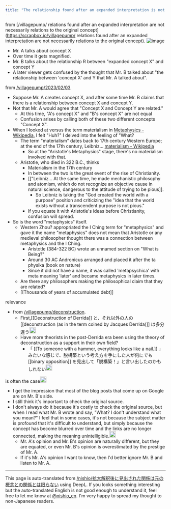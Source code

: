 ```yaml
---
title: "The relationship found after an expanded interpretation is not necessarily the same as the relationship to the original concept."
---
```


from [/villagepump/ relations found after an expanded interpretation are not necessarily relations to the original concept](https://scrapbox.io/villagepump/ relations found after an expanded interpretation are not necessarily relations to the original concept).
![image](https://gyazo.com/20e85a90b0c2cc7de6f6ff7e1f3e24aa/thumb/1000)
- Mr. A talks about concept X
- Over time it gets magnified.
- Mr. B talks about the relationship R between "expanded concept X" and concept Y
- A later viewer gets confused by the thought that Mr. B talked about "the relationship between 'concept X' and Y that Mr. A talked about".


from [/villagepump/2023/02/03](https://scrapbox.io/villagepump/2023/02/03)
- Suppose Mr. A creates concept X, and after some time Mr. B claims that there is a relationship between concept X and concept Y.
- Not that Mr. A would agree that "Concept X and Concept Y are related."
    - At this time, "A's concept X" and "B's concept X" are not equal
    - Confusion arises by calling both of these two different concepts "Concept X".
- When I looked at versus the term materialism in [Metaphysics - Wikipedia](https://ja.wikipedia.org/wiki/形而上学), I felt "Huh?" I delved into the feeling of "What?
    - The term "materialism" dates back to 17th century Western Europe; at the end of the 17th century, Leibniz... [materialism - Wikipedia](https://ja.wikipedia.org/wiki/唯物論)
        - So at the "Aristotle's Metaphysics" stage, there's no materialism involved with that.
    - Aristotle, who died in 322 B.C., thinks
        - Materialism in the 17th century
        - In between the two is the great event of the rise of Christianity.
        - [["Leibniz... At the same time, he made mechanistic philosophy and atomism, which do not recognize an objective cause in natural science, dangerous to the attitude of trying to be pious]].
            - So Leibniz is taking the "God created the world with a purpose" position and criticizing the "idea that the world exists without a transcendent purpose is not pious."
        - If you equate it with Aristotle's ideas before Christianity, confusion will spread.
- So is the word "metaphysics" itself.
    - Western Zhou? appropriated the I Ching term for "metaphysics" and gave it the name "metaphysics" does not mean that Aristotle or any medieval philosopher thought there was a connection between metaphysics and the I Ching.
        - Aristotle (384-322 BC) wrote an unnamed section on "What is Being?"
        - Around 30 AC Andronicus arranged and placed it after the ta physika (book on nature)
        - Since it did not have a name, it was called 'metapsychica' with meta meaning 'later' and became metaphysics in later times.
    - Are there any philosophers making the philosophical claim that they are related?
    - [[Thousands of years of accumulated debt]]

relevance
- from [/villagepump/deconstruction](https://scrapbox.io/villagepump/deconstruction).
    - First,[[Deconstruction of Derrida]] と、それ以外の人の [[deconstruction (as in the term coined by Jacques Derrida)]] は多分違う<img src='https://scrapbox.io/api/pages/villagepump/基素/icon' alt='/villagepump/基素.icon' height="19.5"/>
    - Have more theorists in the post-Derrida era been using the theory of deconstruction as a support in their own field?
        - 「 [[To someone with a hammer, everything looks like a nail.]] 」みたいな感じで、脱構築という考え方を手にした人が何にでも [[binary opposition]] を見出して「脱構築！」と言い出したのかもしれない<img src='https://scrapbox.io/api/pages/villagepump/nishio/icon' alt='/villagepump/nishio.icon' height="19.5"/>

is often the case<img src='https://scrapbox.io/api/pages/villagepump/sta/icon' alt='/villagepump/sta.icon' height="19.5"/>
- I get the impression that most of the blog posts that come up on Google are on Mr. B's side.
- I still think it's important to check the original source.
- I don't always do it because it's costly to check the original source, but when I read what Mr. B wrote and say, "What? I don't understand what you mean?" I feel that in some cases, it's not because the subject matter is profound that it's difficult to understand, but simply because the concept has become blurred over time and the links are no longer connected, making the meaning unintelligible.<img src='https://scrapbox.io/api/pages/villagepump/nishio/icon' alt='/villagepump/nishio.icon' height="19.5"/>
    - Mr. A's opinion and Mr. B's opinion are naturally different, but they are equated, or even Mr. B's opinion is overestimated by the prestige of Mr. A.
    - If it's Mr. A's opinion I want to know, then I'd better ignore Mr. B and listen to Mr. A.

---
This page is auto-translated from [/nishio/拡大解釈後に見出された関係は元の概念との関係とは限らない](https://scrapbox.io/nishio/拡大解釈後に見出された関係は元の概念との関係とは限らない) using DeepL. If you looks something interesting but the auto-translated English is not good enough to understand it, feel free to let me know at [@nishio_en](https://twitter.com/nishio_en). I'm very happy to spread my thought to non-Japanese readers.